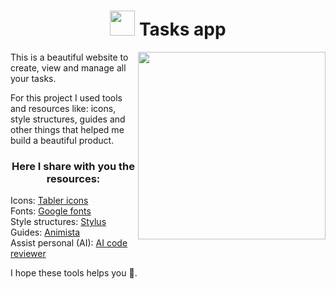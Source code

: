 <h1 align="center"> <img src="https://upload.wikimedia.org/wikipedia/commons/5/5b/Google_Tasks_2021.svg" width="40"> Tasks app</h1>
<img src="https://media2.giphy.com/media/v1.Y2lkPTc5MGI3NjExNjBlMzk2M2ZhMDYxNDY3YTE0ZDA2YjI3YjUwMjYyNTU1MDNhZTljMCZjdD1n/8HcT5UwUTT0XtlIvmc/giphy.gif" align="right" width="300">
<p>
  This is a beautiful website to create, view and manage all your tasks.
</p>
<p>
  For this project I used tools and resources like: icons, style structures, guides and other things that helped me build a beautiful product.
  
  <h3 align="center">Here I share with you the resources:</h3>
  
  Icons: <a href="https://tablericons.com/">Tabler icons</a><br>
  Fonts: <a href="https://fonts.google.com/">Google fonts</a><br>
  Style structures: <a href="https://stylus-lang.com/">Stylus</a><br>
  Guides: <a href="https://animista.net/">Animista</a><br>
  Assist personal (AI): <a href="https://ai-code-reviewer.com/">AI code reviewer</a><br>
  
  I hope these tools helps you 💚.
</p>
